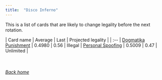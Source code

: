 ```yaml
---
title:  "Disco Inferno"
---
```


This is a list of cards that are likely to change legality before the next rotation.

| Card name | Average | Last | Projected legality |
| :-- |
[Dogmatika Punishment](https://db.ygoprodeck.com/card/?search=Dogmatika%20Punishment) | 0.4980 | 0.56 | Illegal |
[Personal Spoofing](https://db.ygoprodeck.com/card/?search=Personal%20Spoofing) | 0.5009 | 0.47 | Unlimited |

<br>

###### [Back home](index)